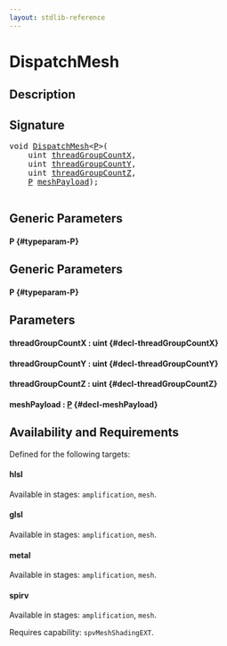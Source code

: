 ```yaml
---
layout: stdlib-reference
---
```


# DispatchMesh

## Description





## Signature 

<pre>
<span class="code_keyword">void</span> <a href="/stdlib-reference/global-decls/DispatchMesh">DispatchMesh</a>&lt;<a href="/stdlib-reference/global-decls/DispatchMesh#typeparam-P" class="code_type">P</a>&gt;(
    <span class="code_keyword">uint</span> <a href="/stdlib-reference/global-decls/DispatchMesh#decl-threadGroupCountX" class="code_param">threadGroupCountX</a>,
    <span class="code_keyword">uint</span> <a href="/stdlib-reference/global-decls/DispatchMesh#decl-threadGroupCountY" class="code_param">threadGroupCountY</a>,
    <span class="code_keyword">uint</span> <a href="/stdlib-reference/global-decls/DispatchMesh#decl-threadGroupCountZ" class="code_param">threadGroupCountZ</a>,
    <a href="/stdlib-reference/global-decls/DispatchMesh#typeparam-P" class="code_type">P</a> <a href="/stdlib-reference/global-decls/DispatchMesh#decl-meshPayload" class="code_param">meshPayload</a>);

</pre>

## Generic Parameters

#### P {#typeparam-P}

## Generic Parameters

#### P {#typeparam-P}

## Parameters

#### threadGroupCountX  : uint {#decl-threadGroupCountX}
#### threadGroupCountY  : uint {#decl-threadGroupCountY}
#### threadGroupCountZ  : uint {#decl-threadGroupCountZ}
#### meshPayload  : [P](/stdlib-reference/global-decls/DispatchMesh#typeparam-P) {#decl-meshPayload}

## Availability and Requirements

Defined for the following targets:

#### hlsl
Available in stages: `amplification`, `mesh`.

#### glsl
Available in stages: `amplification`, `mesh`.

#### metal
Available in stages: `amplification`, `mesh`.

#### spirv
Available in stages: `amplification`, `mesh`.

Requires capability: `spvMeshShadingEXT`.


